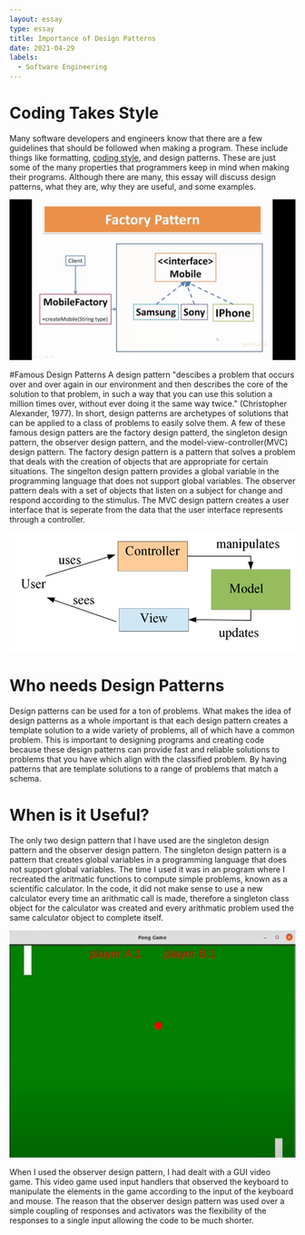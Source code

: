 ```yaml
---
layout: essay
type: essay
title: Importance of Design Patterns
date: 2021-04-29
labels:
  - Software Engineering
---
```

# Coding Takes Style
Many software developers and engineers know that there are a few guidelines that should be followed when making a program. These include things like formatting, [coding style](https://leedenkraquel.github.io/essays/NeatCodeIsKey.html), and design patterns. These are just some of the many properties that programmers keep in mind when making their programs. Although there are many, this essay will discuss design patterns, what they are, why they are useful, and some examples.

<img class = "ui medium left floated rounded image" src = "../images/FactoryDesignPattern.jpg">

#Famous Design Patterns
A design pattern "descibes a problem that occurs over and over again in our environment and then describes the core of the solution to that problem, in such a way that you can use this solution a million times over, without ever doing it the same way twice." (Christopher Alexander, 1977). In short, design patterns are archetypes of solutions that can be applied to a class of problems to easily solve them. A few of these famous design patters are the factory design patterd, the singleton design pattern, the observer design pattern, and the model-view-controller(MVC) design pattern. The factory design pattern is a pattern that solves a problem that deals with the creation of objects that are appropriate for certain situations. The singelton design pattern provides a global variable in the programming language that does not support global variables. The observer pattern deals with a set of objects that listen on a subject for change and respond according to the stimulus. The MVC design pattern creates a user interface that is seperate from the data that the user interface represents through a controller.

<img class = "ui medium right floated rounded image" src = "../images/MVCDesignPattern.jpg">

# Who needs Design Patterns
Design patterns can be used for a ton of problems. What makes the idea of design patterns as a whole important is that each design pattern creates a template solution to a wide variety of problems, all of which have a common problem. This is important to designing programs and creating code because these design patterns can provide fast and reliable solutions to problems that you have which align with the classified problem. By having patterns that are template solutions to a range of problems that match a schema.

# When is it Useful?
The only two design pattern that I have used are the singleton design pattern and the observer design pattern. The singleton design pattern is a pattern that creates global variables in a programming language that does not support global variables. The time I used it was in an program where I recreated the aritmatic functions to compute simple problems, known as a scientific calculator. In the code, it did not make sense to use a new calculator every time an arithmatic call is made, therefore a singleton class object for the calculator was created and every arithmatic problem used the same calculator object to complete itself.

<img class = "ui medium right floated rounded image" src = "../images/PongGame.jpg">

When I used the observer design pattern, I had dealt with a GUI video game. This video game used input handlers that observed the keyboard to manipulate the elements in the game according to the input of the keyboard and mouse. The reason that the observer design pattern was used over a simple coupling of responses and activators was the flexibility of the responses to a single input allowing the code to be much shorter.